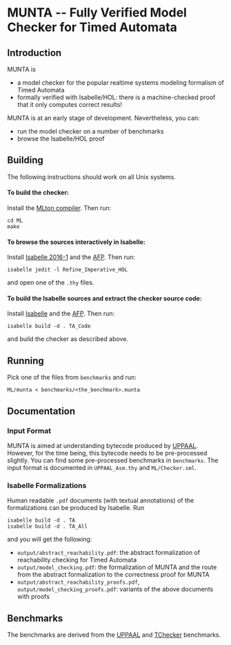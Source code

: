 # MUNTA -- Fully Verified Model Checker for Timed Automata

## Introduction
MUNTA is
- a model checker for the popular realtime systems modeling formalism of Timed Automata
- formally verified with Isabelle/HOL: there is a machine-checked proof that it only computes correct results!

MUNTA is at an early stage of development. Nevertheless, you can:
- run the model checker on a number of benchmarks
- browse the Isabelle/HOL proof


## Building

The following instructions should work on all Unix systems.

#### To build the checker:
Install the [MLton compiler](http://mlton.org/). Then run:
```
cd ML
make
```

#### To browse the sources interactively in Isabelle:
Install [Isabelle 2016-1](https://isabelle.in.tum.de/) and the [AFP](https://www.isa-afp.org/using.shtml). Then run:
```
isabelle jedit -l Refine_Imperative_HOL
```
and open one of the `.thy` files.

#### To build the Isabelle sources and extract the checker source code:
Install [Isabelle](https://isabelle.in.tum.de/) and the [AFP](https://www.isa-afp.org/using.shtml). Then run:
```
isabelle build -d . TA_Code
```
and build the checker as described above.

## Running
Pick one of the files from `benchmarks` and run:
```
ML/munta < benchmarks/<the_benchmark>.munta
```

## Documentation

### Input Format
MUNTA is aimed at understanding bytecode produced by [UPPAAL](http://uppaal.org/).
However, for the time being, this bytecode needs to be pre-processed slightly.
You can find some pre-processed benchmarks in `benchmarks`.
The input format is documented in `UPPAAL_Asm.thy` and `ML/Checker.sml`.

### Isabelle Formalizations
Human readable `.pdf` documents (with textual annotations) of the formalizations can be produced by Isabelle.
Run
```
isabelle build -d . TA
isabelle build -d . TA_All
```
and you will get the following:
- `output/abstract_reachability.pdf`: the abstract formalization of reachability checking for Timed Automata
- `output/model_checking.pdf`: the formalization of MUNTA and the route from the abstract formalization to the correctness proof for MUNTA
- `output/abstract_reachability_proofs.pdf`, `output/model_checking_proofs.pdf`: variants of the above documents with proofs

## Benchmarks
The benchmarks are derived from the [UPPAAL](https://www.it.uu.se/research/group/darts/uppaal/benchmarks/) and
[TChecker](http://www.labri.fr/perso/herbrete/tchecker/) benchmarks.
